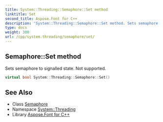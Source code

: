 ```yaml
---
title: System::Threading::Semaphore::Set method
linktitle: Set
second_title: Aspose.Font for C++
description: 'System::Threading::Semaphore::Set method. Sets semaphore to signalled state. Not supported in C++.'
type: docs
weight: 300
url: /cpp/system.threading/semaphore/set/
---
```

## Semaphore::Set method


Sets semaphore to signalled state. Not supported.

```cpp
virtual bool System::Threading::Semaphore::Set()
```

## See Also

* Class [Semaphore](../)
* Namespace [System::Threading](../../)
* Library [Aspose.Font for C++](../../../)
